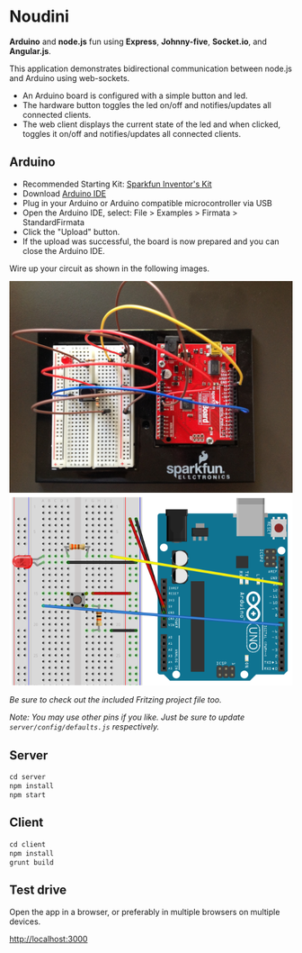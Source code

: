 # Noudini

__Arduino__ and __node.js__ fun using __Express__, __Johnny-five__, __Socket.io__, and __Angular.js__.

This application demonstrates bidirectional communication between node.js and
Arduino using web-sockets.

* An Arduino board is configured with a simple button and led.
* The hardware button toggles the led on/off and notifies/updates all connected
clients.
* The web client displays the current state of the led and when clicked,
toggles it on/off and notifies/updates all connected clients.

## Arduino

* Recommended Starting Kit: [Sparkfun Inventor's Kit](https://www.sparkfun.com/products/12001)
* Download [Arduino IDE](http://arduino.cc/en/main/software)
* Plug in your Arduino or Arduino compatible microcontroller via USB
* Open the Arduino IDE, select: File > Examples > Firmata > StandardFirmata
* Click the "Upload" button.
* If the upload was successful, the board is now prepared and you can close the Arduino IDE.

Wire up your circuit as shown in the following images.

![photo](https://raw.githubusercontent.com/brentertz/noudini/angular/arduino/photo.jpg)
![breadboard](https://raw.githubusercontent.com/brentertz/noudini/angular/arduino/breadboard.png)

_Be sure to check out the included Fritzing project file too._

_Note: You may use other pins if you like.  Just be sure to update
`server/config/defaults.js` respectively._

## Server

```
cd server
npm install
npm start
```

## Client

```
cd client
npm install
grunt build
```

## Test drive

Open the app in a browser, or preferably in multiple browsers on multiple devices.

[http://localhost:3000](http://localhost:3000)
